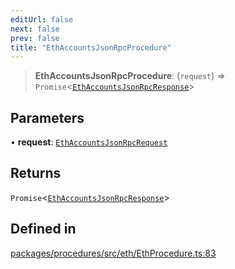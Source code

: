 ```yaml
---
editUrl: false
next: false
prev: false
title: "EthAccountsJsonRpcProcedure"
---
```


> **EthAccountsJsonRpcProcedure**: (`request`) => `Promise`\<[`EthAccountsJsonRpcResponse`](/reference/tevm/procedures/type-aliases/ethaccountsjsonrpcresponse/)\>

## Parameters

• **request**: [`EthAccountsJsonRpcRequest`](/reference/tevm/procedures/type-aliases/ethaccountsjsonrpcrequest/)

## Returns

`Promise`\<[`EthAccountsJsonRpcResponse`](/reference/tevm/procedures/type-aliases/ethaccountsjsonrpcresponse/)\>

## Defined in

[packages/procedures/src/eth/EthProcedure.ts:83](https://github.com/qbzzt/tevm-monorepo/blob/main/packages/procedures/src/eth/EthProcedure.ts#L83)
